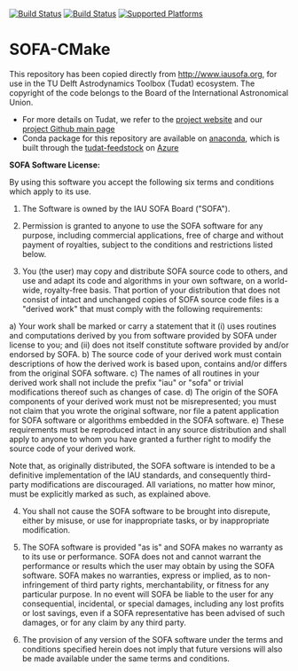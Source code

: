 [![Build Status](https://img.shields.io/circleci/project/github/tudat-team/tudat-sofa/master.svg?style=for-the-badge&logo=circleci)](https://circleci.com/gh/tudat-team/tudat-sofa)
[![Build Status](https://img.shields.io/travis/tudat-team/tudat-sofa/master.svg?logo=travis&style=for-the-badge)](https://travis-ci.org/tudat-team/tudat-sofa)
[![Supported Platforms](https://img.shields.io/conda/pn/tudat-team/tudat-sofa?color=orange&logo=anaconda&style=for-the-badge)](https://anaconda.org/tudat-team/tudat-sofa)

# SOFA-CMake

This repository has been copied directly from http://www.iausofa.org, for use in the TU Delft Astrodynamics Toolbox (Tudat) ecosystem. The copyright of the code belongs to the Board of the International Astronomical Union. 

* For more details on Tudat, we refer to the [project website](https://docs.tudat.space/en/latest/) and our [project Github main page](https://github.com/tudat-team)
* Conda package for this repository are available on [anaconda](anaconda.org/tudat-team/sofa-cmake/), which is built through the [tudat-feedstock](https://github.com/tudat-team/sofa-cmake-feedstock) on [Azure](https://dev.azure.com/tudat-team/feedstock-builds/_build?definitionId=5)


**SOFA Software License:**

By using this software you accept the following six terms and conditions which apply to its use.

1) The Software is owned by the IAU SOFA Board ("SOFA").

2) Permission is granted to anyone to use the SOFA software for any purpose, including commercial applications, free of charge and without payment of royalties, subject to the conditions and restrictions listed below.

3) You (the user) may copy and distribute SOFA source code to others, and use and adapt its code and algorithms in your own software, on a world-wide, royalty-free basis. That portion of your distribution that does not consist of intact and unchanged copies of SOFA source code files is a "derived work" that must comply with the following requirements:

a) Your work shall be marked or carry a statement that it (i) uses routines and computations derived by you from software provided by SOFA under license to you; and (ii) does not itself constitute software provided by and/or endorsed by SOFA.
b) The source code of your derived work must contain descriptions of how the derived work is based upon, contains and/or differs from the original SOFA software.
c) The names of all routines in your derived work shall not include the prefix "iau" or "sofa" or trivial modifications thereof such as changes of case.
d) The origin of the SOFA components of your derived work must not be misrepresented; you must not claim that you wrote the original software, nor file a patent application for SOFA software or algorithms embedded in the SOFA software.
e) These requirements must be reproduced intact in any source distribution and shall apply to anyone to whom you have granted a further right to modify the source code of your derived work.

Note that, as originally distributed, the SOFA software is intended to be a definitive implementation of the IAU standards, and consequently third-party modifications are discouraged. All variations, no matter how minor, must be explicitly marked as such, as explained above.

4) You shall not cause the SOFA software to be brought into disrepute, either by misuse, or use for inappropriate tasks, or by inappropriate modification.

5) The SOFA software is provided "as is" and SOFA makes no warranty as to its use or performance. SOFA does not and cannot warrant the performance or results which the user may obtain by using the SOFA software. SOFA makes no warranties, express or implied, as to non-infringement of third party rights, merchantability, or fitness for any particular purpose. In no event will SOFA be liable to the user for any consequential, incidental, or special damages, including any lost profits or lost savings, even if a SOFA representative has been advised of such damages, or for any claim by any third party.

6) The provision of any version of the SOFA software under the terms and conditions specified herein does not imply that future versions will also be made available under the same terms and conditions.
